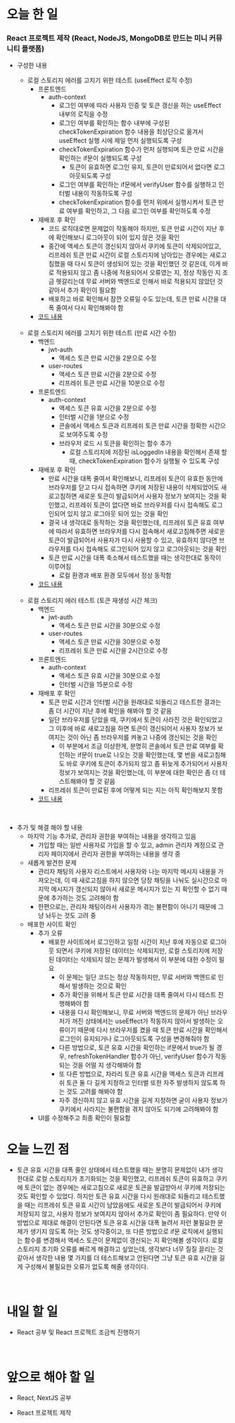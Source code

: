 # 오늘 한 일

### React 프로젝트 제작 (React, NodeJS, MongoDB로 만드는 미니 커뮤니티 플랫폼)

- 구성한 내용

  - 로컬 스토리지 에러를 고치기 위한 테스트 (useEffect 로직 수정)
    - 프론트엔드
      - auth-context
        - 로그인 여부에 따라 사용자 인증 및 토큰 갱신을 하는 useEffect 내부의 로직을 수정
        - 로그인 여부를 확인하는 함수 내부에 구성된 checkTokenExpiration 함수 내용을 최상단으로 옮겨서 useEffect 실행 시에 제일 먼저 실행되도록 구성
        - checkTokenExpiration 함수가 먼저 실행되며 토큰 만료 시간을 확인하는 if문이 실행되도록 구성
          - 토큰이 유효하면 로그인 유지, 토큰이 만료되어서 없다면 로그아웃되도록 구성
        - 로그인 여부를 확인하는 if문에서 verifyUser 함수를 실행하고 인터벌 내용이 작동하도록 구성
        - checkTokenExpiration 함수를 먼저 위에서 실행시켜서 토큰 만료 여부를 확인하고, 그 다음 로그인 여부를 확인하도록 수정
    - 재배포 후 확인
      - 코드 로직대로면 문제없이 작동해야 하지만, 토큰 만료 시간이 지난 후에 확인해보니 로그아웃이 되어 있지 않은 것을 확인
      - 중간에 액세스 토큰이 갱신되지 않아서 쿠키에 토큰이 삭제되어있고, 리프레쉬 토큰 만료 시간이 로컬 스토리지에 남아있는 경우에는 새로고침했을 때 다시 토큰이 생성되어 있는 것을 확인했던 것 같은데, 이게 바로 적용되지 않고 좀 나중에 적용되어서 오류였는 지, 정상 작동인 지 조금 헷갈리는데 무료 서버와 백엔드로 인해서 바로 적용되지 않았던 것 같아서 추가 확인이 필요함
      - 배포하고 바로 확인해서 잠깐 오류일 수도 있는데, 토큰 만료 시간을 대폭 줄여서 다시 확인해봐야 함
    - [코드 내용](https://github.com/jeongsangtae/mini-community-platform/commit/6beb26ee655d6b92786fb31a6cf10ebfc1cfa3dd)

  <br />

  - 로컬 스토리지 에러를 고치기 위한 테스트 (만료 시간 수정)
    - 백엔드
      - jwt-auth
        - 액세스 토큰 만료 시간을 2분으로 수정
      - user-routes
        - 액세스 토큰 만료 시간을 2분으로 수정
        - 리프레쉬 토큰 만료 시간을 10분으로 수정
    - 프론트엔드
      - auth-context
        - 액세스 토큰 유효 시간을 2분으로 수정
        - 인터벌 시간을 1분으로 수정
        - 콘솔에서 액세스 토큰과 리프레쉬 토큰 만료 시간을 정확한 시간으로 보여주도록 수정
        - 브라우저 로드 시 토큰을 확인하는 함수 추가
          - 로컬 스토리지에 저장된 isLoggedIn 내용을 확인해서 존재 할 때, checkTokenExpiration 함수가 실행될 수 있도록 구성
    - 재배포 후 확인
      - 만료 시간을 대폭 줄여서 확인해보니, 리프레쉬 토큰이 유효한 동안에 브라우저를 닫고 다시 접속하면 쿠키에 저장된 내용이 삭제되었어도 새로고침하면 새로운 토큰이 발급되어서 사용자 정보가 보여지는 것을 확인했고, 리프레쉬 토큰이 없다면 바로 브라우저를 다시 접속해도 로그인되어 있지 않고 로그아웃 되어 있는 것을 확인
      - 결국 내 생각대로 동작하는 것을 확인했는데, 리프레쉬 토큰 유효 여부에 따라서 유효하면 브라우저를 다시 접속해서 새로고침해주면 새로운 토큰이 발급되어서 사용자가 다시 사용할 수 있고, 유효하지 않다면 브라우저를 다시 접속해도 로그인되어 있지 않고 로그아웃되는 것을 확인
      - 토큰 만료 시간을 대폭 축소해서 테스트했을 때는 생각한대로 동작이 이루어짐
        - 로컬 환경과 배포 환경 모두에서 정상 동작함
    - [코드 내용](https://github.com/jeongsangtae/mini-community-platform/commit/b28fd3c980b43b110cfdde4efe189c1b12784e2e)

  <br />

  - 로컬 스토리지 에러 테스트 (토큰 재생성 시간 체크)
    - 백엔드
      - jwt-auth
        - 액세스 토큰 만료 시간을 30분으로 수정
      - user-routes
        - 액세스 토큰 만료 시간을 30분으로 수정
        - 리프레쉬 토큰 만료 시간을 2시간으로 수정
    - 프론트엔드
      - auth-context
        - 액세스 토큰 유효 시간을 30분으로 수정
        - 인터벌 시간을 15분으로 수정
    - 재배포 후 확인
      - 토큰 만료 시간과 인터벌 시간을 원래대로 되돌리고 테스트한 결과는 좀 더 시간이 지난 후에 확인을 해봐야 할 것 같음
      - 일단 브라우저를 닫았을 때, 쿠키에서 토큰이 사라진 것은 확인되었고 그 이후에 바로 새로고침을 하면 토큰이 갱신되어서 사용자 정보가 보여지는 것이 아닌 좀 브라우저를 켜놓고 나중에 갱신되는 것을 확인
        - 이 부분에서 조금 이상한게, 분명히 콘솔에서 토큰 만료 여부를 확인하는 if문이 true로 나오는 것을 확인했는데, 몇 번을 새로고침해도 바로 쿠키에 토큰이 추가되지 않고 좀 뒤늦게 추가되어서 사용자 정보가 보여지는 것을 확인했는데, 이 부분에 대한 확인은 좀 더 테스트해봐야 할 것 같음
      - 리프레쉬 토큰이 만료된 후에 어떻게 되는 지는 아직 확인해보지 못함
    - [코드 내용 ](https://github.com/jeongsangtae/mini-community-platform/commit/d74abd60f821cac64e96568f68b440508dceb936)

<br />

- 추가 및 해결 해야 할 내용
  - 마지막 기능 추가로, 관리자 권한을 부여하는 내용을 생각하고 있음
    - 가입할 때는 일반 사용자로 가입을 할 수 있고, admin 관리자 계정으로 관리자 페이지에서 관리자 권한을 부여하는 내용을 생각 중
  - 새롭게 발견한 문제
    - 관리자 채팅의 사용자 리스트에서 사용자와 나눈 마지막 메시지 내용을 가져오는데, 이 때 새로고침을 하지 않으면 당장 채팅을 나눠도 실시간으로 마지막 메시지가 갱신되지 않아서 새로운 메시지가 있는 지 확인할 수 없기 때문에 추가하는 것도 고려해야 함
    - 한편으로는, 관리자 채팅이라서 사용자가 겪는 불편함이 아니기 때문에 그냥 놔두는 것도 고려 중
  - 배포한 사이트 확인
    - 추가 오류
      - 배포한 사이트에서 로그인하고 일정 시간이 지난 후에 자동으로 로그아웃 되면서 쿠키에 저장된 데이터는 삭제되지만, 로컬 스토리지에 저장된 데이터는 삭제되지 않는 문제가 발생해서 이 부분에 대한 수정이 필요
        - 이 문제는 일단 코드는 정상 작동하지만, 무료 서버와 백엔드로 인해서 발생하는 것으로 확인
        - 추가 확인을 위해서 토큰 만료 시간을 대폭 줄여서 다시 테스트 진행해봐야 함
        - 내용을 다시 확인해보니, 무료 서버와 백엔드의 문제가 아닌 브라우저가 꺼진 상태에서는 useEffect가 작동하지 않아서 발생하는 오류이기 때문에 다시 브라우저를 켰을 때 토큰 만료 시간을 확인해서 로그인이 유지되거나 로그아웃되도록 구성을 변경해줘야 함
        - 다른 방법으로, 토큰 유효 시간을 확인하는 if문에서 true가 될 경우, refreshTokenHandler 함수가 아닌, verifyUser 함수가 작동되는 것을 어떨 지 생각해봐야 함
        - 또 다른 방법으로, 차라리 토큰 유효 시간을 액세스 토큰과 리프레쉬 토큰 둘 다 길게 지정하고 인터벌 또한 자주 발생하지 않도록 하는 것도 고려를 해봐야 함
        - 자주 갱신하지 않고 유효 시간을 길게 지정하면 굳이 사용자 정보가 쿠키에서 사라지는 불편함을 겪지 않아도 되기에 고려해봐야 함
    - UI를 수정해주고 최종 확인이 필요함

# 오늘 느낀 점

- 토큰 유효 시간을 대폭 줄인 상태에서 테스트했을 때는 분명히 문제없이 내가 생각한대로 로컬 스토리지가 초기화되는 것을 확인했고, 리프레쉬 토큰이 유효하고 쿠키에 토큰이 없는 경우에는 새로고침으로 새로운 토큰을 발급받아서 쿠키에 저장되는 것도 확인할 수 있었다. 하지만 토큰 유효 시간을 다시 원래대로 되돌리고 테스트했을 때는 리프레쉬 토큰 유효 시간이 남았음에도 새로운 토큰이 발급되어서 쿠키에 저장되지 않고, 사용자 정보가 보여지지 않아서 추가로 확인이 좀 필요하다. 만약 이 방법으로 제대로 해결이 안된다면 토큰 유효 시간을 대폭 늘려서 저런 불필요한 문제가 생기지 않도록 하는 것도 생각중이고, 또 다른 방법으로 if문 로직에서 실행되는 함수를 변경해서 액세스 토큰이 문제없이 갱신되는 지 확인해볼 생각이다. 로컬 스토리지 초기화 오류를 빠르게 해결하고 싶었는데, 생각보다 너무 질질 끌리는 것 같아서 생각한 내용 몇 가지를 더 테스트해보고 안된다면 그냥 토큰 유효 시간을 길게 구성해서 불필요한 오류가 없도록 해줄 생각이다.

<br />

# 내일 할 일

- React 공부 및 React 프로젝트 조금씩 진행하기

<br />

# 앞으로 해야 할 일

- React, NextJS 공부

- React 프로젝트 제작
